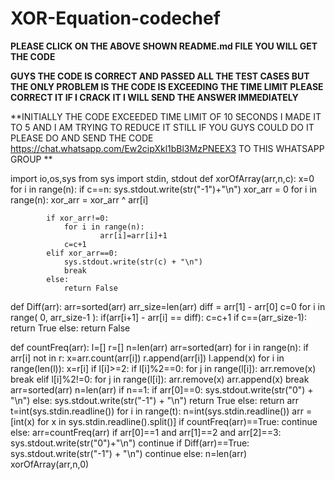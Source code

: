 # XOR-Equation-codechef
**PLEASE CLICK ON THE ABOVE SHOWN README.md FILE YOU WILL GET THE CODE**

**GUYS THE CODE IS CORRECT AND PASSED ALL THE TEST CASES BUT THE ONLY PROBLEM IS THE CODE IS EXCEEDING THE TIME LIMIT PLEASE CORRECT IT IF I CRACK IT I WILL SEND THE ANSWER IMMEDIATELY**

**INITIALLY THE CODE EXCEEDED TIME LIMIT OF 10 SECONDS I MADE IT TO 5 AND I AM TRYING TO REDUCE IT STILL IF YOU GUYS COULD DO IT PLEASE DO AND SEND THE CODE 
https://chat.whatsapp.com/Ew2cipXkl1bBl3MzPNEEX3 TO THIS WHATSAPP GROUP **


import io,os,sys
from sys import stdin, stdout
def xorOfArray(arr,n,c):
    x=0
    for i in range(n):
            if c==n:
                sys.stdout.write(str("-1")+"\n")
            xor_arr = 0
            for i in range(n):
                xor_arr = xor_arr ^ arr[i]
            
            if xor_arr!=0:
                for i in range(n):
                        arr[i]=arr[i]+1
                c=c+1
            elif xor_arr==0:
                sys.stdout.write(str(c) + "\n")
                break
            else:
                return False
def Diff(arr):
    arr=sorted(arr)
    arr_size=len(arr)
    diff = arr[1] - arr[0]
    c=0
    for i in range( 0, arr_size-1 ):
        if(arr[i+1] - arr[i] == diff):
                c=c+1
    if c==(arr_size-1):
        return True
    else:
        return False

def countFreq(arr):
	l=[]
	r=[]
	n=len(arr)
	arr=sorted(arr)
	for i in range(n):
	    if arr[i] not in r:
	        x=arr.count(arr[i])
	        r.append(arr[i])
	        l.append(x)
	for i in range(len(l)):
	    x=r[i]
	    if l[i]>=2:
	        if l[i]%2==0:
	            for j in range(l[i]):
	                arr.remove(x)
	            break
	        elif l[i]%2!=0:
	            for j in range(l[i]):
	                arr.remove(x)
	            arr.append(x)
	            break
	arr=sorted(arr)
	n=len(arr)
	if n==1:
	    if arr[0]==0:
	        sys.stdout.write(str("0") + "\n")
	    else:
	        sys.stdout.write(str("-1") + "\n")
	    return True
	else:
	    return arr
t=int(sys.stdin.readline())
for i in range(t):
    n=int(sys.stdin.readline())
    arr =[int(x) for x in sys.stdin.readline().split()]
    if countFreq(arr)==True:
        continue
    else:
        arr=countFreq(arr)
    if arr[0]==1 and arr[1]==2 and arr[2]==3:
        sys.stdout.write(str("0")+"\n")
        continue
    if Diff(arr)==True:
        sys.stdout.write(str("-1") + "\n")
        continue
    else:
        n=len(arr)
        xorOfArray(arr,n,0)
